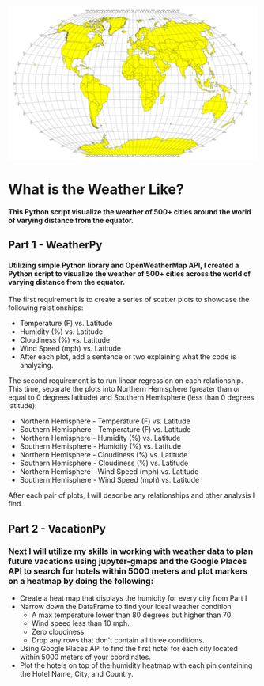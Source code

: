 ![](Images/equatorsign.png)
# What is the Weather Like?

#### This Python script visualize the weather of 500+ cities around the world of varying distance from the equator. 

## Part 1 - WeatherPy
#### Utilizing simple Python library and OpenWeatherMap API, I created a Python script to visualize the weather of 500+ cities across the world of varying distance from the equator. 

The first requirement is to create a series of scatter plots to showcase the following relationships:

 - Temperature (F) vs. Latitude
 - Humidity (%) vs. Latitude
 - Cloudiness (%) vs. Latitude
 - Wind Speed (mph) vs. Latitude
 - After each plot, add a sentence or two explaining what the code is analyzing.

The second requirement is to run linear regression on each relationship. This time, separate the plots into Northern Hemisphere (greater than or equal to 0 degrees latitude) and Southern Hemisphere (less than 0 degrees latitude):

 - Northern Hemisphere - Temperature (F) vs. Latitude
 - Southern Hemisphere - Temperature (F) vs. Latitude
 - Northern Hemisphere - Humidity (%) vs. Latitude
 - Southern Hemisphere - Humidity (%) vs. Latitude
 - Northern Hemisphere - Cloudiness (%) vs. Latitude
 - Southern Hemisphere - Cloudiness (%) vs. Latitude
 - Northern Hemisphere - Wind Speed (mph) vs. Latitude
 - Southern Hemisphere - Wind Speed (mph) vs. Latitude
 
 
After each pair of plots, I will describe any relationships and other analysis I find.

## Part 2 - VacationPy
### Next I will utilize my skills in working with weather data to plan future vacations using jupyter-gmaps and the Google Places API to search for hotels within 5000 meters and plot markers on a heatmap by doing the following:
 - Create a heat map that displays the humidity for every city from Part I
 - Narrow down the DataFrame to find your ideal weather condition
    - A max temperature lower than 80 degrees but higher than 70.
    - Wind speed less than 10 mph.
    - Zero cloudiness.
    - Drop any rows that don't contain all three conditions. 
 - Using Google Places API to find the first hotel for each city located within 5000 meters of your coordinates.
 - Plot the hotels on top of the humidity heatmap with each pin containing the Hotel Name, City, and Country.
